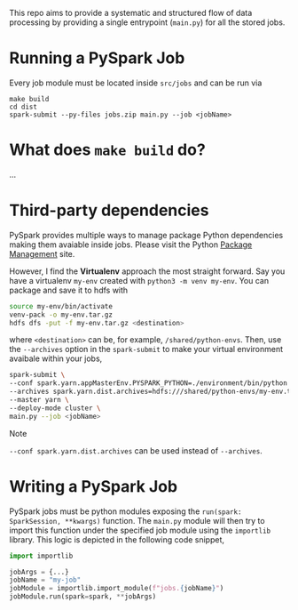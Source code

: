 This repo aims to provide a systematic and structured flow of data
processing by providing a single entrypoint (``main.py``) for all the stored 
jobs.


# Running a PySpark Job

Every job module must be located inside ``src/jobs`` and can be run via

```
make build
cd dist 
spark-submit --py-files jobs.zip main.py --job <jobName>
```


# What does ``make build`` do?
...



# Third-party dependencies
PySpark provides multiple ways to manage package Python dependencies making
them avaiable inside jobs. Please visit the Python [Package Management](https://spark.apache.org/docs/latest/api/python/user_guide/python_packaging.html) 
site.

However, I find the **Virtualenv** approach the most straight forward. 
Say you have a virtualenv ``my-env`` created with ``python3 -m venv my-env``. 
You can package and save it to hdfs with

```bash
source my-env/bin/activate
venv-pack -o my-env.tar.gz
hdfs dfs -put -f my-env.tar.gz <destination>
```

where `<destination>` can be, for example, `/shared/python-envs`.
Then, use the `--archives` option in the `spark-submit` to make your virtual 
environment avaibale within your jobs,

```bash
spark-submit \
--conf spark.yarn.appMasterEnv.PYSPARK_PYTHON=./environment/bin/python \
--archives spark.yarn.dist.archives=hdfs:///shared/python-envs/my-env.tar.gz#environment \
--master yarn \
--deploy-mode cluster \
main.py --job <jobName>
```


> [!NOTE]  
> `--conf spark.yarn.dist.archives` can be used instead of `--archives`.



# Writing a PySpark Job
PySpark jobs must be python modules exposing the 
``run(spark: SparkSession, **kwargs)`` function.
The ``main.py`` module will then try to import this function under the 
specified job module using the ``importlib`` library. This logic is depicted 
in the following code snippet,

```python
import importlib

jobArgs = {...} 
jobName = "my-job"
jobModule = importlib.import_module(f"jobs.{jobName}")
jobModule.run(spark=spark, **jobArgs)
```




